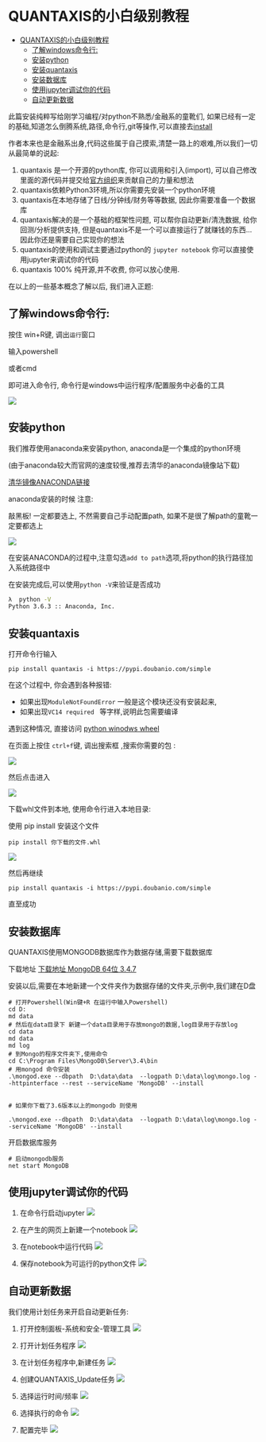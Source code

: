 # QUANTAXIS的小白级别教程

<!-- TOC -->

- [QUANTAXIS的小白级别教程](#quantaxis的小白级别教程)
    - [了解windows命令行:](#了解windows命令行)
    - [安装python](#安装python)
    - [安装quantaxis](#安装quantaxis)
    - [安装数据库](#安装数据库)
    - [使用jupyter调试你的代码](#使用jupyter调试你的代码)
    - [自动更新数据](#自动更新数据)

<!-- /TOC -->


此篇安装纯粹写给刚学习编程/对python不熟悉/金融系的童靴们, 如果已经有一定的基础,知道怎么倒腾系统,路径,命令行,git等操作,可以直接去[install](install.md)

作者本来也是金融系出身,代码这些属于自己摸索,清楚一路上的艰难,所以我们一切从最简单的说起:


1. quantaxis 是一个开源的python库, 你可以调用和引入(import), 可以自己修改里面的源代码并提交给[官方组织](htttps://github.com/quantaxis)来贡献自己的力量和想法
2. quantaxis依赖Python3环境,所以你需要先安装一个python环境
3. quantaxis在本地存储了日线/分钟线/财务等等数据, 因此你需要准备一个数据库
4. quantaxis解决的是一个基础的框架性问题, 可以帮你自动更新/清洗数据, 给你回测/分析提供支持, 但是quantaxis不是一个可以直接运行了就赚钱的东西... 因此你还是需要自己实现你的想法
5. quantaxis的使用和调试主要通过python的 ```jupyter notebook``` 你可以直接使用jupyter来调试你的代码
6. quantaxis 100% 纯开源,并不收费, 你可以放心使用.

在以上的一些基本概念了解以后, 我们进入正题:

## 了解windows命令行:

按住 win+R键, 调出```运行```窗口

输入powershell

或者cmd

即可进入命令行, 命令行是windows中运行程序/配置服务中必备的工具

![](http://picx.gulizhu.com/powershell.png)

## 安装python

我们推荐使用anaconda来安装python, anaconda是一个集成的python环境

(由于anaconda较大而官网的速度较慢,推荐去清华的anaconda镜像站下载)

[清华镜像ANACONDA链接](https://mirrors.tuna.tsinghua.edu.cn/anaconda/archive/)


anaconda安装的时候 注意:

敲黑板! 一定都要选上, 不然需要自己手动配置path, 如果不是很了解path的童靴一定要都选上

![](http://picx.gulizhu.com/anaconda_install_win.png)

在安装ANACONDA的过程中,注意勾选```add to path```选项,将python的执行路径加入系统路径中

在安装完成后,可以使用```python -V```来验证是否成功

```bash
λ  python -V
Python 3.6.3 :: Anaconda, Inc.
```

## 安装quantaxis

打开命令行输入

```
pip install quantaxis -i https://pypi.doubanio.com/simple
```

在这个过程中, 你会遇到各种报错:

- 如果出现```ModuleNotFoundError``` 一般是这个模块还没有安装起来,
- 如果出现```VC14 required ``` 等字样,说明此包需要编译

遇到这种情况, 直接访问 [python winodws wheel](https://www.lfd.uci.edu/~gohlke/pythonlibs/)

在页面上按住 ```ctrl+f```键, 调出搜索框 ,搜索你需要的包 :

![](http://picx.gulizhu.com/QQ%E6%88%AA%E5%9B%BE20180708143617.png)

然后点击进入

![](http://picx.gulizhu.com/winwheel.png)

下载whl文件到本地, 使用命令行进入本地目录:

使用 pip install 安装这个文件

```
pip install 你下载的文件.whl
```

![](http://picx.gulizhu.com/pipwhl.png)


然后再继续 


```
pip install quantaxis -i https://pypi.doubanio.com/simple
```

直至成功


## 安装数据库


QUANTAXIS使用MONGODB数据库作为数据存储,需要下载数据库

下载地址
[下载地址 MongoDB 64位 3.4.7](https://www.mongodb.com/dr/fastdl.mongodb.org/win32/mongodb-win32-x86_64-2008plus-ssl-3.4.7-signed.msi)

安装以后,需要在本地新建一个文件夹作为数据存储的文件夹,示例中,我们建在D盘

```
# 打开Powershell(Win键+R 在运行中输入Powershell)
cd D:
md data
# 然后在data目录下 新建一个data目录用于存放mongo的数据,log目录用于存放log
cd data
md data
md log
# 到Mongo的程序文件夹下,使用命令
cd C:\Program Files\MongoDB\Server\3.4\bin
# 用mongod 命令安装
.\mongod.exe --dbpath  D:\data\data  --logpath D:\data\log\mongo.log --httpinterface --rest --serviceName 'MongoDB' --install


# 如果你下载了3.6版本以上的mongodb 则使用

.\mongod.exe --dbpath  D:\data\data  --logpath D:\data\log\mongo.log --serviceName 'MongoDB' --install
```

开启数据库服务

```
# 启动mongodb服务
net start MongoDB
```




## 使用jupyter调试你的代码

1. 在命令行启动jupyter
![](http://picx.gulizhu.com/QQ%E6%88%AA%E5%9B%BE20180626231059.png)


2. 在产生的网页上新建一个notebook
![](http://picx.gulizhu.com/QQ%E5%9B%BE%E7%89%8720180626231143.png)

3. 在notebook中运行代码
![](http://picx.gulizhu.com/QQ%E5%9B%BE%E7%89%8720180626231307.png)


4. 保存notebook为可运行的python文件
![](http://picx.gulizhu.com/QQ%E5%9B%BE%E7%89%8720180626231353.png)


## 自动更新数据


我们使用计划任务来开启自动更新任务:


1. 打开控制面板-系统和安全-管理工具
![](http://picx.gulizhu.com/management.png)

2. 打开计划任务程序
![](http://picx.gulizhu.com/management2.png)

3. 在计划任务程序中,新建任务
![](http://picx.gulizhu.com/task1.png)

4. 创建QUANTAXIS_Update任务
![](http://picx.gulizhu.com/task2.png)

5. 选择运行时间/频率
![](http://picx.gulizhu.com/task3.png)

6. 选择执行的命令
![](http://picx.gulizhu.com/task4.png)

7. 配置完毕
![](http://picx.gulizhu.com/task5.png)